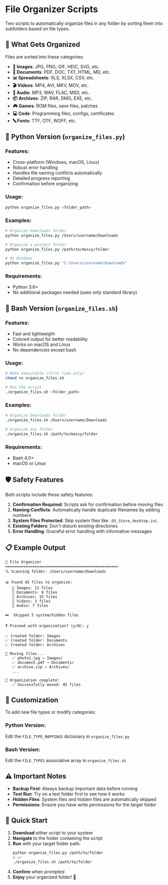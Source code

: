 # File Organizer Scripts

Two scripts to automatically organize files in any folder by sorting them into subfolders based on file types.

## 📁 What Gets Organized

Files are sorted into these categories:

- **📸 Images**: JPG, PNG, GIF, HEIC, SVG, etc.
- **📄 Documents**: PDF, DOC, TXT, HTML, MD, etc.
- **📊 Spreadsheets**: XLS, XLSX, CSV, etc.
- **🎬 Videos**: MP4, AVI, MKV, MOV, etc.
- **🎵 Audio**: MP3, WAV, FLAC, MIDI, etc.
- **📦 Archives**: ZIP, RAR, DMG, EXE, etc.
- **🎮 Games**: ROM files, save files, patches
- **💻 Code**: Programming files, configs, certificates
- **🔤 Fonts**: TTF, OTF, WOFF, etc.

## 🐍 Python Version (`organize_files.py`)

### Features:
- Cross-platform (Windows, macOS, Linux)
- Robust error handling
- Handles file naming conflicts automatically
- Detailed progress reporting
- Confirmation before organizing

### Usage:
```bash
python organize_files.py <folder_path>
```

### Examples:
```bash
# Organize Downloads folder
python organize_files.py /Users/username/Downloads

# Organize a project folder
python organize_files.py /path/to/messy/folder

# On Windows
python organize_files.py "C:\Users\username\Downloads"
```

### Requirements:
- Python 3.6+
- No additional packages needed (uses only standard library)

## 🐚 Bash Version (`organize_files.sh`)

### Features:
- Fast and lightweight
- Colored output for better readability
- Works on macOS and Linux
- No dependencies except bash

### Usage:
```bash
# Make executable (first time only)
chmod +x organize_files.sh

# Run the script
./organize_files.sh <folder_path>
```

### Examples:
```bash
# Organize Downloads folder
./organize_files.sh /Users/username/Downloads

# Organize any folder
./organize_files.sh /path/to/messy/folder
```

### Requirements:
- Bash 4.0+
- macOS or Linux

## 🛡️ Safety Features

Both scripts include these safety features:

1. **Confirmation Required**: Scripts ask for confirmation before moving files
2. **Naming Conflicts**: Automatically handle duplicate filenames by adding numbers
3. **System Files Protected**: Skip system files like `.DS_Store`, `desktop.ini`
4. **Existing Folders**: Don't disturb existing directories
5. **Error Handling**: Graceful error handling with informative messages

## 📋 Example Output

```
📂 File Organizer
==================================================
🔍 Scanning folder: /Users/username/Downloads

📊 Found 45 files to organize:
   📁 Images: 12 files
   📁 Documents: 8 files
   📁 Archives: 15 files
   📁 Videos: 3 files
   📁 Audio: 7 files

⏭️  Skipped 3 system/hidden files

❓ Proceed with organization? (y/N): y

✅ Created folder: Images
✅ Created folder: Documents
✅ Created folder: Archives

🔄 Moving files...
   ✅ photo1.jpg → Images/
   ✅ document.pdf → Documents/
   ✅ archive.zip → Archives/
   ...

🎉 Organization complete!
   ✅ Successfully moved: 45 files
```

## 🔧 Customization

To add new file types or modify categories:

### Python Version:
Edit the `FILE_TYPE_MAPPINGS` dictionary in `organize_files.py`

### Bash Version:
Edit the `FILE_TYPES` associative array in `organize_files.sh`

## ⚠️ Important Notes

- **Backup First**: Always backup important data before running
- **Test Run**: Try on a test folder first to see how it works
- **Hidden Files**: System files and hidden files are automatically skipped
- **Permissions**: Ensure you have write permissions for the target folder

## 🚀 Quick Start

1. **Download** either script to your system
2. **Navigate** to the folder containing the script
3. **Run** with your target folder path:
   ```bash
   python organize_files.py /path/to/folder
   # or
   ./organize_files.sh /path/to/folder
   ```
4. **Confirm** when prompted
5. **Enjoy** your organized folder! 🎉


